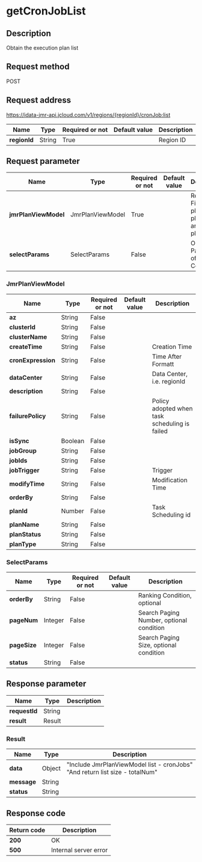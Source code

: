 # getCronJobList


## Description
Obtain the execution plan list

## Request method
POST

## Request address
https://idata-jmr-api.jcloud.com/v1/regions/{regionId}/cronJob:list

|Name|Type|Required or not|Default value|Description|
|---|---|---|---|---|
|**regionId**|String|True| |Region ID|

## Request parameter
|Name|Type|Required or not|Default value|Description|
|---|---|---|---|---|
|**jmrPlanViewModel**|JmrPlanViewModel|True| |Required Fields: az, planName, planType and planStatus|
|**selectParams**|SelectParams|False| |Optional Parameters of Search Conditions|

### JmrPlanViewModel
|Name|Type|Required or not|Default value|Description|
|---|---|---|---|---|
|**az**|String|False| | |
|**clusterId**|String|False| | |
|**clusterName**|String|False| | |
|**createTime**|String|False| |Creation Time|
|**cronExpression**|String|False| |Time After Formatt|
|**dataCenter**|String|False| |Data Center, i.e. regionId|
|**description**|String|False| | |
|**failurePolicy**|String|False| |Policy adopted when task scheduling is failed|
|**isSync**|Boolean|False| | |
|**jobGroup**|String|False| | |
|**jobIds**|String|False| | |
|**jobTrigger**|String|False| |Trigger|
|**modifyTime**|String|False| |Modification Time|
|**orderBy**|String|False| | |
|**planId**|Number|False| |Task Scheduling id|
|**planName**|String|False| | |
|**planStatus**|String|False| | |
|**planType**|String|False| | |
### SelectParams
|Name|Type|Required or not|Default value|Description|
|---|---|---|---|---|
|**orderBy**|String|False| |Ranking Condition, optional|
|**pageNum**|Integer|False| |Search Paging Number, optional condition|
|**pageSize**|Integer|False| |Search Paging Size, optional condition|
|**status**|String|False| | |

## Response parameter
|Name|Type|Description|
|---|---|---|
|**requestId**|String| |
|**result**|Result| |


### Result
|Name|Type|Description|
|---|---|---|
|**data**|Object|"Include JmrPlanViewModel list - cronJobs"<br>"And return list size - totalNum"<br>|
|**message**|String| |
|**status**|String| |

## Response code
|Return code|Description|
|---|---|
|**200**|OK|
|**500**|Internal server error|
